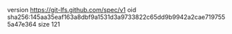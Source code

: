 version https://git-lfs.github.com/spec/v1
oid sha256:145aa35eaf163a8dbf9a1531d3a9733822c65dd9b9942a2cae7197555a47e364
size 121
